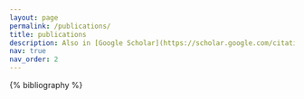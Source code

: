 ```yaml
---
layout: page
permalink: /publications/
title: publications
description: Also in [Google Scholar](https://scholar.google.com/citations?view_op=list_works&hl=en&hl=en&user=-pW6yKoAAAAJ) profile.
nav: true
nav_order: 2
---
```


<!-- _pages/publications.md -->
<div class="publications">

{% bibliography %}

</div>
